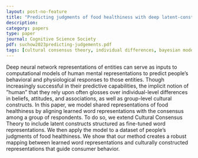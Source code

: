 ```yaml
---
layout: post-no-feature
title: "Predicting judgments of food healthiness with deep latent-construct cultural consensus theory"
description:
category: papers
type: paper
journal: Cognitive Science Society
pdf: suchow2023predicting-judgements.pdf
tags: [cultural consensus theory, individual differences, bayesian modeling, food beliefs]
---
```


Deep neural network representations of entities can serve as inputs to computational models of human mental representations
to predict people’s behavioral and physiological responses to
those entities. Though increasingly successful in their predictive capabilities, the implicit notion of ”human” that they rely
upon often glosses over individual-level differences in beliefs,
attitudes, and associations, as well as group-level cultural constructs. In this paper, we model shared representations of food
healthiness by aligning learned word representations with the
consensus among a group of respondents. To do so, we extend
Cultural Consensus Theory to include latent constructs structured as fine-tuned word representations. We then apply the
model to a dataset of people’s judgments of food healthiness.
We show that our method creates a robust mapping between
learned word representations and culturally constructed representations that guide consumer behavior.
